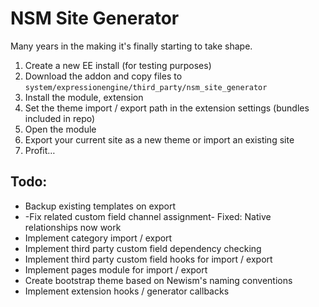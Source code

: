 # NSM Site Generator

Many years in the making it's finally starting to take shape.

1. Create a new EE install (for testing purposes)
2. Download the addon and copy files to `system/expressionengine/third_party/nsm_site_generator`
3. Install the module, extension
4. Set the theme import / export path in the extension settings (bundles included in repo)
5. Open the module
6. Export your current site as a new theme or import an existing site
7. Profit…

## Todo:

* Backup existing templates on export
* -Fix related custom field channel assignment- Fixed: Native relationships now work
* Implement category import / export
* Implement third party custom field dependency checking
* Implement third party custom field hooks for import / export
* Implement pages module for import / export
* Create bootstrap theme based on Newism's naming conventions
* Implement extension hooks / generator callbacks
